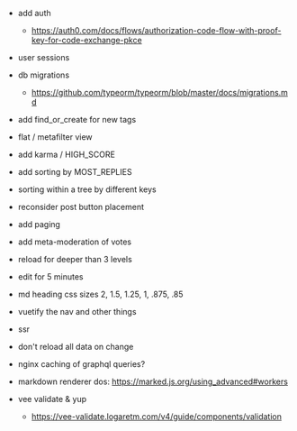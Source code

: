 - add auth
  - https://auth0.com/docs/flows/authorization-code-flow-with-proof-key-for-code-exchange-pkce
- user sessions
- db migrations
  - https://github.com/typeorm/typeorm/blob/master/docs/migrations.md

- add find_or_create for new tags

- flat / metafilter view
- add karma / HIGH_SCORE
- add sorting by MOST_REPLIES
- sorting within a tree by different keys

- reconsider post button placement
- add paging
- add meta-moderation of votes
- reload for deeper than 3 levels
- edit for 5 minutes

- md heading css sizes 2, 1.5, 1.25, 1, .875, .85
- vuetify the nav and other things

- ssr
- don't reload all data on change
- nginx caching of graphql queries?
- markdown renderer dos: https://marked.js.org/using_advanced#workers
- vee validate & yup
  - https://vee-validate.logaretm.com/v4/guide/components/validation
